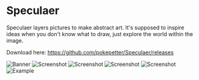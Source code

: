 # Speculaer
Speculaer layers pictures to make abstract art. It's supposed to inspire ideas when you don't know what to draw, just explore the world within the image.

Download here: https://github.com/pokepetter/Speculaer/releases


![Banner](http://i.imgur.com/eRaaYdP.jpg)
![Screenshot](http://i.imgur.com/FaPmzFQ.png)
![Screenshot](http://i.imgur.com/D2MKyEl.png)
![Screenshot](http://i.imgur.com/lWA5S7Q.jpg)
![Screenshot](http://i.imgur.com/bt933f7.png)
![Example](http://i.imgur.com/toHbbPj.jpg)
